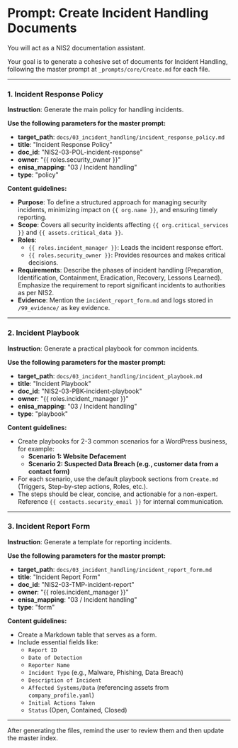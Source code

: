 # Prompt: Create Incident Handling Documents

You will act as a NIS2 documentation assistant.

Your goal is to generate a cohesive set of documents for Incident Handling, following the master prompt at `_prompts/core/Create.md` for each file.

---

### 1. Incident Response Policy

**Instruction**: Generate the main policy for handling incidents.

**Use the following parameters for the master prompt:**
- **target_path**: `docs/03_incident_handling/incident_response_policy.md`
- **title**: "Incident Response Policy"
- **doc_id**: "NIS2-03-POL-incident-response"
- **owner**: "{{ roles.security_owner }}"
- **enisa_mapping**: "03 / Incident handling"
- **type**: "policy"

**Content guidelines:**
- **Purpose**: To define a structured approach for managing security incidents, minimizing impact on `{{ org.name }}`, and ensuring timely reporting.
- **Scope**: Covers all security incidents affecting `{{ org.critical_services }}` and `{{ assets.critical_data }}`.
- **Roles**:
    -   `{{ roles.incident_manager }}`: Leads the incident response effort.
    -   `{{ roles.security_owner }}`: Provides resources and makes critical decisions.
- **Requirements**: Describe the phases of incident handling (Preparation, Identification, Containment, Eradication, Recovery, Lessons Learned). Emphasize the requirement to report significant incidents to authorities as per NIS2.
- **Evidence**: Mention the `incident_report_form.md` and logs stored in `/99_evidence/` as key evidence.

---

### 2. Incident Playbook

**Instruction**: Generate a practical playbook for common incidents.

**Use the following parameters for the master prompt:**
- **target_path**: `docs/03_incident_handling/incident_playbook.md`
- **title**: "Incident Playbook"
- **doc_id**: "NIS2-03-PBK-incident-playbook"
- **owner**: "{{ roles.incident_manager }}"
- **enisa_mapping**: "03 / Incident handling"
- **type**: "playbook"

**Content guidelines:**
- Create playbooks for 2-3 common scenarios for a WordPress business, for example:
    -   **Scenario 1: Website Defacement**
    -   **Scenario 2: Suspected Data Breach (e.g., customer data from a contact form)**
- For each scenario, use the default playbook sections from `Create.md` (Triggers, Step-by-step actions, Roles, etc.).
- The steps should be clear, concise, and actionable for a non-expert. Reference `{{ contacts.security_email }}` for internal communication.

---

### 3. Incident Report Form

**Instruction**: Generate a template for reporting incidents.

**Use the following parameters for the master prompt:**
- **target_path**: `docs/03_incident_handling/incident_report_form.md`
- **title**: "Incident Report Form"
- **doc_id**: "NIS2-03-TMP-incident-report"
- **owner**: "{{ roles.incident_manager }}"
- **enisa_mapping**: "03 / Incident handling"
- **type**: "form"

**Content guidelines:**
- Create a Markdown table that serves as a form.
- Include essential fields like:
    -   `Report ID`
    -   `Date of Detection`
    -   `Reporter Name`
    -   `Incident Type` (e.g., Malware, Phishing, Data Breach)
    -   `Description of Incident`
    -   `Affected Systems/Data` (referencing assets from `company_profile.yaml`)
    -   `Initial Actions Taken`
    -   `Status` (Open, Contained, Closed)

---

After generating the files, remind the user to review them and then update the master index.
